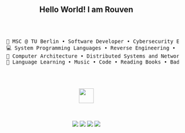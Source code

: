 <div align="center">

## Hello World! I am Rouven

<br><br>
<pre>
    💼 MSC @ TU Berlin • Software Developer • Cybersecurity Engineer
    💻 System Programming Languages • Reverse Engineering • Penetration Testing
    💾 Computer Architecture • Distributed Systems and Networks
    🌱 Language Learning • Music • Code • Reading Books • Badminton
    
</pre>
<br><br>
<img src="https://raw.githubusercontent.com/innng/innng/master/assets/kyubey.gif" height="40" />
<br><br><br>
    
[![](https://img.shields.io/badge/linkedin-0a66c2)](http://linkedin.com/in/ingridrosselis)
[![](https://img.shields.io/badge/mastodon-6364ff)](https://tech.lgbt/@innng)
[![](https://img.shields.io/badge/osu!-ff66ab)](https://osu.ppy.sh/users/4606212)
[![](https://img.shields.io/badge/enka.network-69899c)](https://enka.network/u/Inng/1A4HU1/10000069/1985924/)
</div>
